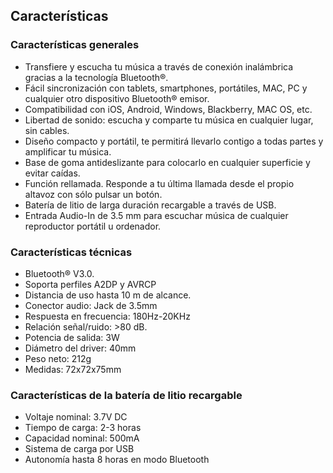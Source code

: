 ## Características

### Características generales

* Transfiere y escucha tu música a través de conexión inalámbrica gracias a la tecnología Bluetooth®.
* Fácil sincronización con tablets, smartphones, portátiles, MAC, PC y cualquier otro dispositivo Bluetooth® emisor.
* Compatibilidad con iOS, Android, Windows, Blackberry, MAC OS, etc.
* Libertad de sonido: escucha y comparte tu música en cualquier lugar, sin cables.
* Diseño compacto y portátil, te permitirá llevarlo contigo a todas partes y amplificar tu música.
* Base de goma antideslizante para colocarlo en cualquier superficie y evitar caídas.
* Función rellamada. Responde a tu última llamada desde el propio altavoz con sólo pulsar un botón.
* Batería de litio de larga duración recargable a través de USB.
* Entrada Audio-In de 3.5 mm para escuchar música de cualquier reproductor portátil u ordenador.

### Características técnicas

* Bluetooth® V3.0. 
* Soporta perfiles A2DP y AVRCP
* Distancia de uso hasta 10 m de alcance.
* Conector audio: Jack de 3.5mm
* Respuesta en frecuencia: 180Hz-20KHz
* Relación señal/ruido: >80 dB.
* Potencia de salida: 3W
* Diámetro del driver: 40mm
* Peso neto: 212g
* Medidas: 72x72x75mm

### Características de la batería de litio recargable
* Voltaje nominal: 3.7V DC
* Tiempo de carga: 2-3 horas
* Capacidad nominal: 500mA
* Sistema de carga por USB
* Autonomía hasta 8 horas en modo Bluetooth
